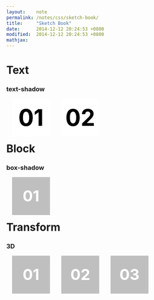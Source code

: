 ```yaml
---
layout:    note
permalink: /notes/css/sketch-book/
title:     "Sketch Book"
date:      2014-12-12 20:24:53 +0800
modified:  2014-12-12 20:24:53 +0800
mathjax:
---
```


<style type="text/css">
h1,h2,h3,h4,h5,h6 {
  display: block;
  clear: both;
}
h1,h2,h3 { margin-bottom: 0; }
div.aidi-showbox{
  float: left;
  padding: 0px;
  margin: 15px;
  height:100px;
  width:100px;
  background:#bfbfbf;
  color: #fff;
  font-size: 40px;
  font-weight: bold;
  line-height: 100px;
  text-align: center;
  cursor: pointer;
}
div#text-shadow div.aidi-showbox {
  background:#fff;
  color: #000;
  font-size: 60px;
}
#text-shadow-01 {
  text-shadow:0 0 0 #000;
  transition: text-shadow 0.2s;
  -webkit-transition: text-shadow 0.2s;
}
#text-shadow-01:hover {
  text-shadow:0 0 20px #000;
  transition: text-shadow 0.2s;
  -webkit-transition: text-shadow 0.2s;
}
#text-shadow-02{
  margin: 0px;
  text-shadow:0 0 0 #aaa;
  transition: text-shadow 0.1s, line-height 0.1s, width 0.1s;
  -webkit-transition: text-shadow 0.1s, line-height 0.1s, width 0.1s;
}
#text-shadow-02:hover{
  width: 90px;
  line-height: 95px;
  text-shadow:5px 5px 5px #aaa;
  transition: text-shadow 0.1s, line-height 0.1s, width 0.1s;
  -webkit-transition: text-shadow 0.1s, line-height 0.1s, width 0.1s;
}
#box-shadow-01{
  box-shadow:0 0 0px 0px #ccc inset, 0 0 0 #ccc;
  transition: box-shadow 0.2s;
  -webkit-transition: box-shadow 0.2s;
}
#box-shadow-01:hover{
  box-shadow:0 0 50px 50px #ccc inset, 0 0 10px 10px #ccc;
  transition: box-shadow 0.2s;
  -webkit-transition: box-shadow 0.2s;
}
#transform-01{
  position: relative;
  background: #fff;
}
#transform-01-1{
  position: absolute;
  top: 0;
  left: 0;
  margin: 0;
  transform:perspective(400px) rotateX(0deg);
  -webkit-transform:perspective(400px) rotateX(0deg);
  transition: transform 0.2s linear 0.2s;
  -webkit-transition: -webkit-transform 0.2s linear 0.2s;
}
#transform-01:hover #transform-01-1{
  transform:perspective(400px) rotateX(90deg);
  -webkit-transform:perspective(400px) rotateX(90deg);
  transition: transform 0.2s linear;
  -webkit-transition: -webkit-transform 0.2s linear;
}
#transform-01-2{
  position: absolute;
  top: 0;
  left: 0;
  margin: 0;
  transform:perspective(400px) rotateX(90deg);
  -webkit-transform:perspective(400px) rotateX(90deg);
  transition: transform 0.2s linear;
  -webkit-transition: -webkit-transform 0.2s linear;
}
#transform-01:hover #transform-01-2{
  transform:perspective(400px) rotateX(180deg);
  -webkit-transform:perspective(400px) rotateX(180deg);
  transition: transform 0.2s linear 0.2s;
  -webkit-transition: -webkit-transform 0.2s linear 0.2s;
}
#transform-02{
  position: relative;
  background: #fff;
}
#transform-02-1{
  position: absolute;
  top: 0;
  left: 0;
  margin: 0;
  transform:perspective(400px) rotateX(0deg);
  -webkit-transform:perspective(400px) rotateX(0deg);
  transition: transform 0.6s linear 0.2s;
  -webkit-transition: -webkit-transform 0.6s linear 0.2s;
}
#transform-02:hover #transform-02-1{
  transform:perspective(400px) rotateX(270deg);
  -webkit-transform:perspective(400px) rotateX(270deg);
  transition: transform 0.6s linear;
  -webkit-transition: -webkit-transform 0.6s linear;
}
#transform-02-2{
  position: absolute;
  top: 0;
  left: 0;
  margin: 0;
  transform:perspective(400px) rotateX(270deg);
  -webkit-transform:perspective(400px) rotateX(270deg);
  transition: transform 0.2s linear;
  -webkit-transition: -webkit-transform 0.2s linear;
}
#transform-02:hover #transform-02-2{
  transform:perspective(400px) rotateX(360deg);
  -webkit-transform:perspective(400px) rotateX(360deg);
  transition: transform 0.2s linear 0.6s;
  -webkit-transition: -webkit-transform 0.2s linear 0.6s;
}
#transform-03{
  position: relative;
  background: #fff;
}
#transform-03-1{
  position: absolute;
  top: 0;
  left: 0;
  margin: 0;
  color: #fff;
  transform:perspective(400px) rotateX(0deg);
  -webkit-transform:perspective(400px) rotateX(0deg);
  transition: transform 0.6s linear 0.2s, color 0s linear 0.6s;
  -webkit-transition: -webkit-transform 0.6s linear 0.2s, color 0s linear 0.6s;
}
#transform-03:hover #transform-03-1{
  color: #bfbfbf;
  transform:perspective(400px) rotateX(270deg);
  -webkit-transform:perspective(400px) rotateX(270deg);
  transition: transform 0.6s linear, color 0s linear 0.2s;
  -webkit-transition: -webkit-transform 0.6s linear, color 0s linear 0.2s;
}
#transform-03-2{
  position: absolute;
  top: 0;
  left: 0;
  margin: 0;
  transform:perspective(400px) rotateX(270deg);
  -webkit-transform:perspective(400px) rotateX(270deg);
  transition: transform 0.2s linear;
  -webkit-transition: -webkit-transform 0.2s linear;
}
#transform-03:hover #transform-03-2{
  transform:perspective(400px) rotateX(360deg);
  -webkit-transform:perspective(400px) rotateX(360deg);
  transition: transform 0.2s linear 0.6s;
  -webkit-transition: -webkit-transform 0.2s linear 0.6s;
}
</style>

# Text

### text-shadow

<div class="aidi-showset" id="text-shadow">
  <div class="aidi-showbox" id="text-shadow-01">01</div>
  <div class="aidi-showbox">
    <div class="aidi-showbox" id="text-shadow-02">02</div>
  </div>
</div>

# Block

### box-shadow

<div class="aidi-showbox" id="box-shadow-01">01</div>

# Transform

### 3D

<div class="aidi-showbox" id="transform-01">
  <div class="aidi-showbox" id="transform-01-1">01</div>
  <div class="aidi-showbox" id="transform-01-2">: )</div>
</div>

<div class="aidi-showbox" id="transform-02">
  <div class="aidi-showbox" id="transform-02-1">02</div>
  <div class="aidi-showbox" id="transform-02-2">: )</div>
</div>

<div class="aidi-showbox" id="transform-03">
  <div class="aidi-showbox" id="transform-03-1">03</div>
  <div class="aidi-showbox" id="transform-03-2">: )</div>
</div>
